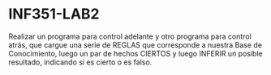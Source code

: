 # INF351-LAB2
Realizar un programa para control adelante y otro programa para control atrás, que cargue una serie de REGLAS que corresponde a nuestra Base de Conocimiento, luego un par de hechos CIERTOS y luego INFERIR un posible resultado, indicando si es cierto o es falso.

